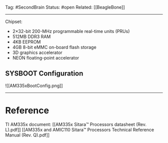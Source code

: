 Tag: #SecondBrain 
Status: #open 
Related: [[BeagleBone]]

---

Chipset:
- 2×32-bit 200-MHz programmable real-time units (PRUs)
- 512MB DDR3 RAM
- 4KB EEPROM
- 4GB 8-bit eMMC on-board flash storage
- 3D graphics accelerator
- NEON floating-point accelerator

## SYSBOOT Configuration
![[AM335xBootConfig.png]]





---
# Reference

TI AM335x document:
[[AM335x Sitara™ Processors datasheet (Rev. L).pdf]]
[[AM335x and AMIC110 Sitara™ Processors Technical Reference Manual (Rev. Q).pdf]]
